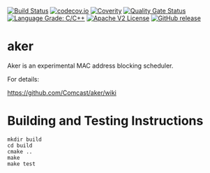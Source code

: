 [![Build Status](https://github.com/xmidt-org/aker/workflows/CI/badge.svg)](https://github.com/xmidt-org/aker/actions)
[![codecov.io](http://codecov.io/github/xmidt-org/aker/coverage.svg?branch=main)](http://codecov.io/github/xmidt-org/aker?branch=main)
[![Coverity](https://img.shields.io/coverity/scan/14083.svg)](https://scan.coverity.com/projects/comcast-aker)
[![Quality Gate Status](https://sonarcloud.io/api/project_badges/measure?project=xmidt-org_aker&metric=alert_status)](https://sonarcloud.io/dashboard?id=xmidt-org_aker)
[![Language Grade: C/C++](https://img.shields.io/lgtm/grade/cpp/g/xmidt-org/aker.svg?logo=lgtm&logoWidth=18)](https://lgtm.com/projects/g/xmidt-org/aker/context:cpp)
[![Apache V2 License](http://img.shields.io/badge/license-Apache%20V2-blue.svg)](https://github.com/xmidt-org/aker/blob/main/LICENSE)
[![GitHub release](https://img.shields.io/github/release/xmidt-org/aker.svg)](CHANGELOG.md)

# aker

Aker is an experimental MAC address blocking scheduler.

For details:

https://github.com/Comcast/aker/wiki


# Building and Testing Instructions

```
mkdir build
cd build
cmake ..
make
make test
```
